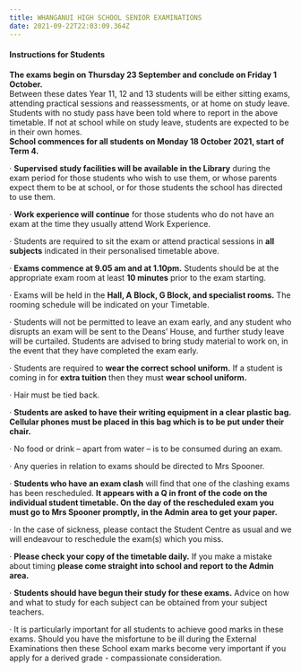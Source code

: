 ```yaml
---
title: WHANGANUI HIGH SCHOOL SENIOR EXAMINATIONS
date: 2021-09-22T22:03:09.364Z
---
```


#### Instructions for Students  
**The exams begin on Thursday 23 September and conclude on Friday 1 October.**  
Between these dates Year 11, 12 and 13 students will be either sitting exams, attending practical sessions and reassessments, or at home on study leave. Students with no study pass have been told where to report in the above timetable. If not at school while on study leave, students are expected to be in their own homes.  
**School commences for all students on Monday 18 October 2021, start of Term 4.**
  
 
·         **Supervised study facilities will be available in the Library** during the exam period for those students who wish to use them, or whose parents expect them to be at school, or for those students the school has directed to use them.
 
·         **Work experience will continue** for those students who do not have an exam at the time they usually attend Work Experience.
 
·         Students are required to sit the exam or attend practical sessions in **all subjects** indicated in their personalised timetable above.
 
·         **Exams commence at 9.05 am and at 1.10pm.** Students should be at the appropriate exam room at least **10 minutes** prior to the exam starting.
 
·         Exams will be held in the **Hall, A Block, G Block, and specialist rooms.** The rooming schedule will be indicated on your Timetable.
 
·         Students will not be permitted to leave an exam early, and any student who disrupts an exam will be sent to the Deans’ House, and further study leave will be curtailed. Students are advised to bring study material to work on, in the event that they have completed the exam early.
 
·         Students are required to **wear the correct school uniform.** If a student is coming in for **extra tuition** then they must **wear school uniform.**
 
·         Hair must be tied back.
 
·         **Students are asked to have their writing equipment in a clear plastic bag. Cellular phones must be placed in this bag which is to be put under their chair.**
 
·         No food or drink – apart from water – is to be consumed during an exam.
 
·         Any queries in relation to exams should be directed to Mrs Spooner.
 
·         **Students who have an exam clash** will find that one of the clashing exams has been rescheduled. **It appears with a Q in front of the code on the individual student timetable. On the day of the rescheduled exam you must go to Mrs Spooner promptly, in the Admin area to get your paper.**
 
·         In the case of sickness, please contact the Student Centre as usual and we will endeavour to reschedule the exam(s) which you miss.
 
·         **Please check your copy of the timetable daily.** If you make a mistake about timing **please come straight into school and report to the Admin area.**
 
·         **Students should have begun their study for these exams.** Advice on how and what to study for each subject can be obtained from your subject teachers.
 
·         It is particularly important for all students to achieve good marks in these exams. Should you have the misfortune to be ill during the External Examinations then these School exam marks become very important if you apply for a derived grade - compassionate consideration.  

  	
